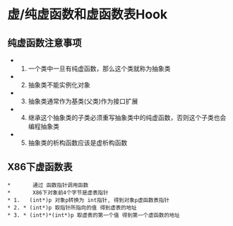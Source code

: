 # 虚/纯虚函数和虚函数表Hook

## 纯虚函数注意事项

* 1. 一个类中一旦有纯虚函数，那么这个类就称为抽象类
* 2. 抽象类不能实例化对象
* 3. 抽象类通常作为基类(父类)作为接口扩展
* 4. 继承这个抽象类的子类必须重写抽象类中的纯虚函数，否则这个子类也会编程抽象类
* 5. 抽象类的析构函数应该是虚析构函数

## X86下虚函数表

	*   	通过 函数指针调用函数
	*   	X86下对象前4个字节是虚表指针
	* 1.   (int*)p 对象p转换为 int指针, 得到对象p虚函数表指针
	* 2. * (int*)p 取指针所指向的值 得到虚表的地址
	* 3. * (int*)*(int*)p 取虚表的第一个值 得到第一个虚函数的地址
